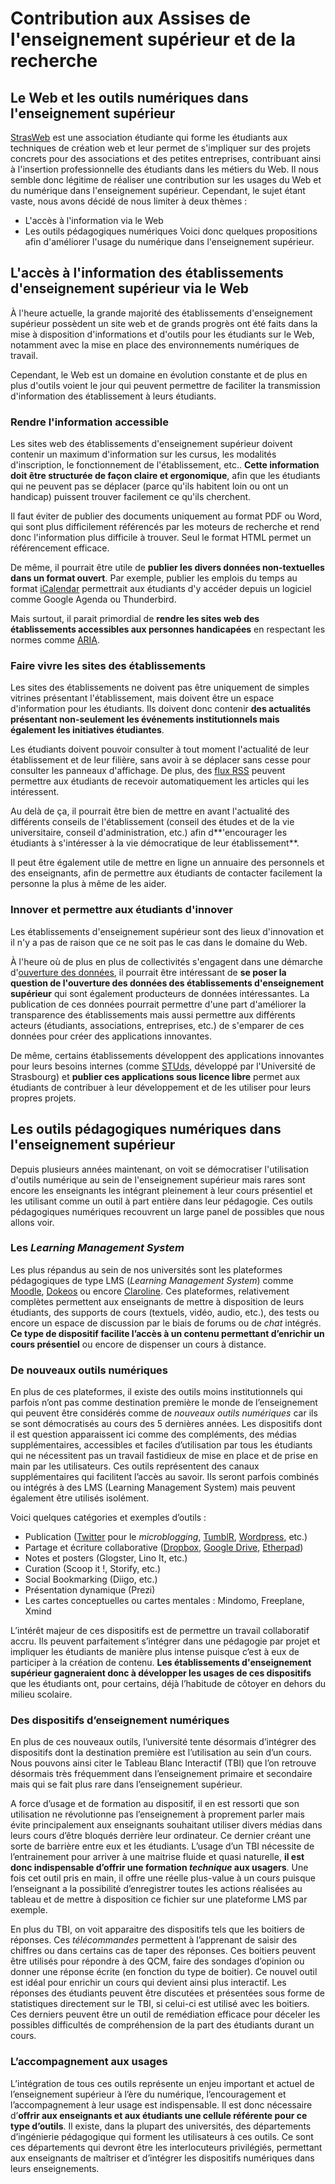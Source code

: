 # Contribution aux Assises de l'enseignement supérieur et de la recherche

## Le Web et les outils numériques dans l'enseignement supérieur

[StrasWeb](https://strasweb.fr/) est une association étudiante qui forme les étudiants aux techniques de création web et leur permet de s'impliquer sur des projets concrets pour des associations et des petites entreprises, contribuant ainsi à l'insertion professionnelle des étudiants dans les métiers du Web.
Il nous semble donc légitime de réaliser une contribution sur les usages du Web et du numérique dans l'enseignement supérieur.
Cependant, le sujet étant vaste, nous avons décidé de nous limiter à deux thèmes :
* L'accès à l'information via le Web
* Les outils pédagogiques numériques
Voici donc quelques propositions afin d'améliorer l'usage du numérique dans l'enseignement supérieur.

## L'accès à l'information des établissements d'enseignement supérieur via le Web

À l'heure actuelle, la grande majorité des établissements d'enseignement supérieur possèdent un site web et de grands progrès ont été faits dans la mise à disposition d'informations et d'outils pour les étudiants sur le Web, notamment avec la mise en place des environnements numériques de travail.

Cependant, le Web est un domaine en évolution constante et de plus en plus d'outils voient le jour qui peuvent permettre de faciliter la transmission d'information des établissement à leurs étudiants.

### Rendre l'information accessible

Les sites web des établissements d'enseignement supérieur doivent contenir un maximum d'information sur les cursus, les modalités d'inscription, le fonctionnement de l'établissement, etc..
**Cette information doit être structurée de façon claire et ergonomique**, afin que les étudiants qui ne peuvent pas se déplacer (parce qu'ils habitent loin ou ont un handicap) puissent trouver facilement ce qu'ils cherchent.

Il faut éviter de publier des documents uniquement au format PDF ou Word, qui sont plus difficilement référencés par les moteurs de recherche et rend donc l'information plus difficile à trouver. Seul le format HTML permet un référencement efficace.

De même, il pourrait être utile de **publier les divers données non-textuelles dans un format ouvert**.
Par exemple, publier les emplois du temps au format [iCalendar](http://www.faqs.org/rfcs/rfc2445.html) permettrait aux étudiants d'y accéder depuis un logiciel comme Google Agenda ou Thunderbird.

Mais surtout, il parait primordial de **rendre les sites web des établissements accessibles aux personnes handicapées** en respectant les normes comme [ARIA](http://www.w3.org/TR/wai-aria/).

### Faire vivre les sites des établissements

Les sites des établissements ne doivent pas être uniquement de simples vitrines présentant l'établissement, mais doivent être un espace d'information pour les étudiants.
Ils doivent donc contenir **des actualités présentant non-seulement les événements institutionnels mais également les initiatives étudiantes**.

Les étudiants doivent pouvoir consulter à tout moment l'actualité de leur établissement et de leur filière, sans avoir à se déplacer sans cesse pour consulter les panneaux d'affichage.
De plus, des [flux RSS](http://www.rssboard.org/rss-specification) peuvent permettre aux étudiants de recevoir automatiquement les articles qui les intéressent.

Au delà de ça, il pourrait être bien de mettre en avant l'actualité des différents conseils de l'établissement (conseil des études et de la vie universitaire, conseil d'administration, etc.) afin d**'encourager les étudiants à s'intéresser à la vie démocratique de leur établissement**.

Il peut être également utile de mettre en ligne un annuaire des personnels et des enseignants, afin de permettre aux étudiants de contacter facilement la personne la plus à même de les aider.

### Innover et permettre aux étudiants d'innover

Les établissements d'enseignement supérieur sont des lieux d'innovation et il n'y a pas de raison que ce ne soit pas le cas dans le domaine du Web.

À l'heure où de plus en plus de collectivités s'engagent dans une démarche d'[ouverture des données](http://doc.openfing.org/RDPU/GuidePratiqueDonneesPubliquesv1beta.pdf), il pourrait être intéressant de **se poser la question de l'ouverture des données des établissements d'enseignement supérieur** qui sont également producteurs de données intéressantes.
La publication de ces données pourrait permettre d'une part d'améliorer la transparence des établissements mais aussi permettre aux différents acteurs (étudiants, associations, entreprises, etc.) de s'emparer de ces données pour créer des applications innovantes.

De même, certains établissements développent des applications innovantes pour leurs besoins internes (comme [STUds](http://studs.unistra.fr/), développé par l'Université de Strasbourg) et **publier ces applications sous licence libre** permet aux étudiants de contribuer à leur développement et de les utiliser pour leurs propres projets.

## Les outils pédagogiques numériques dans l'enseignement supérieur

Depuis plusieurs années maintenant, on voit se démocratiser l'utilisation d'outils numérique au sein de l'enseignement supérieur mais rares sont encore les enseignants les intégrant pleinement à leur cours présentiel et les utilisant comme un outil à part entière dans leur pédagogie. Ces outils pédagogiques numériques recouvrent un large panel de possibles que nous allons voir.

### Les *Learning Management System*

Les plus répandus au sein de nos universités sont les plateformes pédagogiques de type LMS
(*Learning Management System*) comme [Moodle](https://moodle.org/ ), [Dokeos](http://www.dokeos.com/) ou encore [Claroline](http://www.claroline.net/). Ces plateformes,
relativement complètes permettent aux enseignants de mettre à disposition de leurs étudiants,
des supports de cours (textuels, vidéo, audio, etc.), des tests ou encore un espace de discussion par le
biais de forums ou de *chat* intégrés. **Ce type de dispositif facilite l’accès à un contenu permettant d’enrichir un cours présentiel** ou encore de dispenser un cours à distance.

### De nouveaux outils numériques

En plus de ces plateformes, il existe des outils moins institutionnels qui parfois n’ont pas
comme destination première le monde de l’enseignement qui peuvent être considérés comme
de *nouveaux outils numériques* car ils se sont démocratisés au cours des 5 dernières années.
Les dispositifs dont il est question apparaissent ici comme des compléments, des médias
supplémentaires, accessibles et faciles d’utilisation par tous les étudiants qui ne nécessitent pas un
travail fastidieux de mise en place et de prise en main par les utilisateurs. Ces outils représentent des
canaux supplémentaires qui facilitent l’accès au savoir. Ils seront parfois combinés ou intégrés à des
LMS (Learning Management System) mais peuvent également être utilisés isolément.

Voici quelques catégories et exemples d’outils :

* Publication ([Twitter](https://twitter.com/ ) pour le *microblogging*, [TumblR](https://www.tumblr.com/), [Wordpress](http://wordpress.org/), etc.)
* Partage et écriture collaborative ([Dropbox](https://www.dropbox.com/), [Google Drive](https://drive.google.com/#my-drive), [Etherpad](http://etherpad.com/))
* Notes et posters (Glogster, Lino It, etc.)
* Curation (Scoop it !, Storify, etc.)
* Social Bookmarking (Diigo, etc.)
* Présentation dynamique (Prezi)
* Les cartes conceptuelles ou cartes mentales : Mindomo, Freeplane, Xmind

L’intérêt majeur de ces dispositifs est de permettre un travail collaboratif accru. Ils peuvent
parfaitement s’intégrer dans une pédagogie par projet et impliquer les étudiants de manière plus
intense puisque c’est à eux de participer à la création de contenu. **Les établissements d'enseignement supérieur gagneraient donc à développer les usages de ces dispositifs** que les étudiants ont, pour certains, déjà l’habitude de
côtoyer en dehors du milieu scolaire.

### Des dispositifs d’enseignement numériques

En plus de ces nouveaux outils, l’université tente désormais d’intégrer des dispositifs dont la
destination première est l’utilisation au sein d’un cours. Nous pouvons ainsi citer le Tableau Blanc
Interactif (TBI) que l’on retrouve désormais très fréquemment dans l’enseignement primaire et
secondaire mais qui se fait plus rare dans l’enseignement supérieur.

A force d’usage et de formation au dispositif, il en est ressorti que son utilisation ne révolutionne pas
l’enseignement à proprement parler mais évite principalement aux enseignants souhaitant utiliser
divers médias dans leurs cours d’être bloqués derrière leur ordinateur. Ce dernier créant une sorte
de barrière entre eux et les étudiants. L’usage d’un TBI nécessite de l’entrainement pour arriver à
une maitrise fluide et quasi naturelle, **il est donc indispensable d’offrir une formation *technique* aux usagers**. Une fois cet outil pris en main, il offre une réelle plus-value à un cours puisque
l’enseignant a la possibilité d’enregistrer toutes les actions réalisées au tableau et de mettre à
disposition ce fichier sur une plateforme LMS par exemple.

En plus du TBI, on voit apparaitre des dispositifs tels que les boitiers de réponses.
Ces *télécommandes* permettent à l’apprenant de saisir des chiffres ou dans certains cas de
taper des réponses. Ces boitiers peuvent être utilisés pour répondre à des QCM, faire des sondages
d’opinion ou donner une réponse écrite (en fonction du type de boitier). Ce nouvel outil est idéal
pour enrichir un cours qui devient ainsi plus interactif. Les réponses des étudiants peuvent être
discutées et présentées sous forme de statistiques directement sur le TBI, si celui-ci est utilisé avec
les boitiers. Ces derniers peuvent être un outil de remédiation efficace pour déceler les possibles
difficultés de compréhension de la part des étudiants durant un cours.

### L’accompagnement aux usages

L’intégration de tous ces outils représente un enjeu important et actuel de l’enseignement supérieur à l’ère du
numérique, l’encouragement et l’accompagnement à leur usage est indispensable. Il est donc
nécessaire d’**offrir aux enseignants et aux étudiants une cellule référente pour ce type d’outils**. Il
existe, dans la plupart des universités, des départements d’ingénierie pédagogique qui forment les
utilisateurs à ces outils. Ce sont ces départements qui devront être les interlocuteurs privilégiés,
permettant aux enseignants de maîtriser et d’intégrer les dispositifs numériques dans leurs
enseignements.
